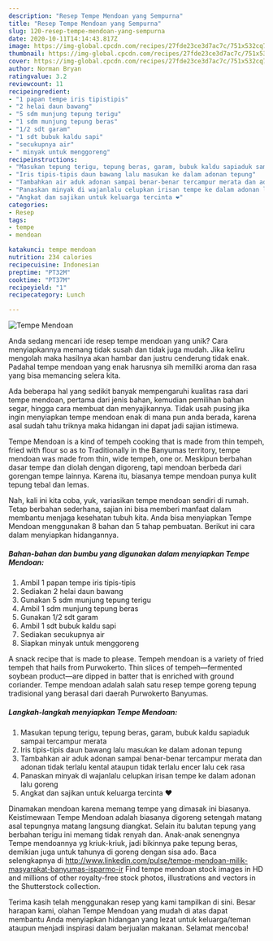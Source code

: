 ```yaml
---
description: "Resep Tempe Mendoan yang Sempurna"
title: "Resep Tempe Mendoan yang Sempurna"
slug: 120-resep-tempe-mendoan-yang-sempurna
date: 2020-10-11T14:14:43.817Z
image: https://img-global.cpcdn.com/recipes/27fde23ce3d7ac7c/751x532cq70/tempe-mendoan-foto-resep-utama.jpg
thumbnail: https://img-global.cpcdn.com/recipes/27fde23ce3d7ac7c/751x532cq70/tempe-mendoan-foto-resep-utama.jpg
cover: https://img-global.cpcdn.com/recipes/27fde23ce3d7ac7c/751x532cq70/tempe-mendoan-foto-resep-utama.jpg
author: Norman Bryan
ratingvalue: 3.2
reviewcount: 11
recipeingredient:
- "1 papan tempe iris tipistipis"
- "2 helai daun bawang"
- "5 sdm munjung tepung terigu"
- "1 sdm munjung tepung beras"
- "1/2 sdt garam"
- "1 sdt bubuk kaldu sapi"
- "secukupnya air"
- " minyak untuk menggoreng"
recipeinstructions:
- "Masukan tepung terigu, tepung beras, garam, bubuk kaldu sapiaduk sampai tercampur merata"
- "Iris tipis-tipis daun bawang lalu masukan ke dalam adonan tepung"
- "Tambahkan air aduk adonan sampai benar-benar tercampur merata dan adonan tidak terlalu kental ataupun tidak terlalu encer lalu cek rasa"
- "Panaskan minyak di wajanlalu celupkan irisan tempe ke dalam adonan lalu goreng"
- "Angkat dan sajikan untuk keluarga tercinta ❤"
categories:
- Resep
tags:
- tempe
- mendoan

katakunci: tempe mendoan 
nutrition: 234 calories
recipecuisine: Indonesian
preptime: "PT32M"
cooktime: "PT37M"
recipeyield: "1"
recipecategory: Lunch

---
```



![Tempe Mendoan](https://img-global.cpcdn.com/recipes/27fde23ce3d7ac7c/751x532cq70/tempe-mendoan-foto-resep-utama.jpg)

Anda sedang mencari ide resep tempe mendoan yang unik? Cara menyiapkannya memang tidak susah dan tidak juga mudah. Jika keliru mengolah maka hasilnya akan hambar dan justru cenderung tidak enak. Padahal tempe mendoan yang enak harusnya sih memiliki aroma dan rasa yang bisa memancing selera kita.

Ada beberapa hal yang sedikit banyak mempengaruhi kualitas rasa dari tempe mendoan, pertama dari jenis bahan, kemudian pemilihan bahan segar, hingga cara membuat dan menyajikannya. Tidak usah pusing jika ingin menyiapkan tempe mendoan enak di mana pun anda berada, karena asal sudah tahu triknya maka hidangan ini dapat jadi sajian istimewa.

Tempe Mendoan is a kind of tempeh cooking that is made from thin tempeh, fried with flour so as to Traditionally in the Banyumas territory, tempe mendoan was made from thin, wide tempeh, one or. Meskipun berbahan dasar tempe dan diolah dengan digoreng, tapi mendoan berbeda dari gorengan tempe lainnya. Karena itu, biasanya tempe mendoan punya kulit tepung tebal dan lemas.


Nah, kali ini kita coba, yuk, variasikan tempe mendoan sendiri di rumah. Tetap berbahan sederhana, sajian ini bisa memberi manfaat dalam membantu menjaga kesehatan tubuh kita. Anda bisa menyiapkan Tempe Mendoan menggunakan 8 bahan dan 5 tahap pembuatan. Berikut ini cara dalam menyiapkan hidangannya.

<!--inarticleads1-->

##### Bahan-bahan dan bumbu yang digunakan dalam menyiapkan Tempe Mendoan:

1. Ambil 1 papan tempe iris tipis-tipis
1. Sediakan 2 helai daun bawang
1. Gunakan 5 sdm munjung tepung terigu
1. Ambil 1 sdm munjung tepung beras
1. Gunakan 1/2 sdt garam
1. Ambil 1 sdt bubuk kaldu sapi
1. Sediakan secukupnya air
1. Siapkan  minyak untuk menggoreng


A snack recipe that is made to please. Tempeh mendoan is a variety of fried tempeh that hails from Purwokerto. Thin slices of tempeh—fermented soybean product—are dipped in batter that is enriched with ground coriander. Tempe mendoan adalah salah satu resep tempe goreng tepung tradisional yang berasal dari daerah Purwokerto Banyumas. 

<!--inarticleads2-->

##### Langkah-langkah menyiapkan Tempe Mendoan:

1. Masukan tepung terigu, tepung beras, garam, bubuk kaldu sapiaduk sampai tercampur merata
1. Iris tipis-tipis daun bawang lalu masukan ke dalam adonan tepung
1. Tambahkan air aduk adonan sampai benar-benar tercampur merata dan adonan tidak terlalu kental ataupun tidak terlalu encer lalu cek rasa
1. Panaskan minyak di wajanlalu celupkan irisan tempe ke dalam adonan lalu goreng
1. Angkat dan sajikan untuk keluarga tercinta ❤


Dinamakan mendoan karena memang tempe yang dimasak ini biasanya. Keistimewaan Tempe Mendoan adalah biasanya digoreng setengah matang asal tepungnya matang langsung diangkat. Selain itu balutan tepung yang berbahan terigu ini memang tidak renyah dan. Anak-anak senengnya Tempe mendoannya yg kriuk-kriuk, jadi bikinnya pake tepung beras, demikian juga untuk tahunya di goreng dengan sisa ado. Baca selengkapnya di http://www.linkedin.com/pulse/tempe-mendoan-milik-masyarakat-banyumas-isparmo-ir Find tempe mendoan stock images in HD and millions of other royalty-free stock photos, illustrations and vectors in the Shutterstock collection. 

Terima kasih telah menggunakan resep yang kami tampilkan di sini. Besar harapan kami, olahan Tempe Mendoan yang mudah di atas dapat membantu Anda menyiapkan hidangan yang lezat untuk keluarga/teman ataupun menjadi inspirasi dalam berjualan makanan. Selamat mencoba!

